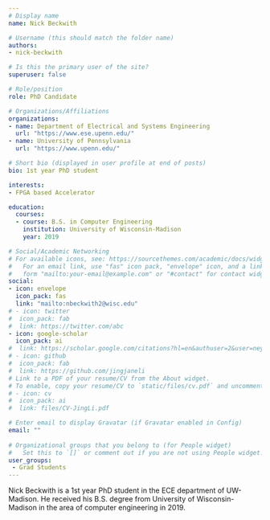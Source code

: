 ```yaml
---
# Display name
name: Nick Beckwith

# Username (this should match the folder name)
authors:
- nick-beckwith

# Is this the primary user of the site?
superuser: false

# Role/position
role: PhD Candidate

# Organizations/Affiliations
organizations:
- name: Department of Electrical and Systems Engineering
  url: "https://www.ese.upenn.edu/"
- name: University of Pennsylvania
  url: "https://www.upenn.edu/"  

# Short bio (displayed in user profile at end of posts)
bio: 1st year PhD student

interests:
- FPGA based Accelerator

education:
  courses:
  - course: B.S. in Computer Engineering
    institution: University of Wisconsin-Madison
    year: 2019

# Social/Academic Networking
# For available icons, see: https://sourcethemes.com/academic/docs/widgets/#icons
#   For an email link, use "fas" icon pack, "envelope" icon, and a link in the
#   form "mailto:your-email@example.com" or "#contact" for contact widget.
social:
- icon: envelope
  icon_pack: fas
  link: "mailto:nbeckwith2@wisc.edu"
# - icon: twitter
#  icon_pack: fab
#  link: https://twitter.com/abc
- icon: google-scholar
  icon_pack: ai
#  link: https://scholar.google.com/citations?hl=en&authuser=2&user=neyeDG0AAAAJ
# - icon: github
#  icon_pack: fab
#  link: https://github.com/jingjaneli
# Link to a PDF of your resume/CV from the About widget.
# To enable, copy your resume/CV to `static/files/cv.pdf` and uncomment the lines below.  
# - icon: cv
#  icon_pack: ai
#  link: files/CV-JingLi.pdf

# Enter email to display Gravatar (if Gravatar enabled in Config)
email: ""
  
# Organizational groups that you belong to (for People widget)
#   Set this to `[]` or comment out if you are not using People widget.  
user_groups:
 - Grad Students
---
```


Nick Beckwith is a 1st year PhD student in the ECE department of UW-Madison. He received his B.S. degree from University of Wisconsin-Madison in the area of computer engineering in 2019.